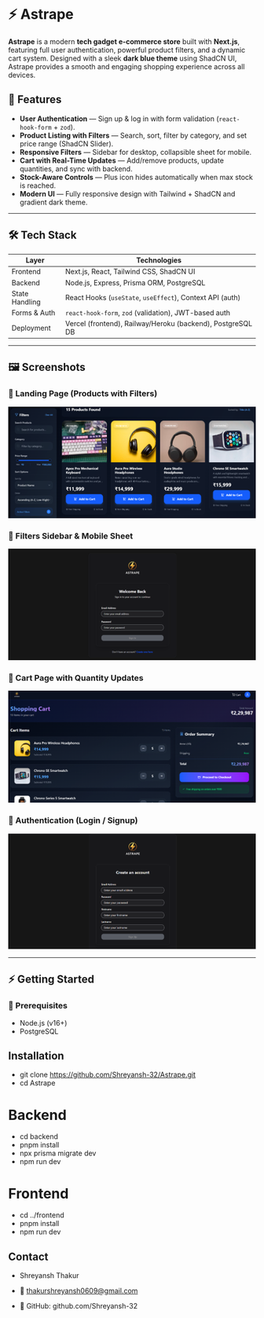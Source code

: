 # ⚡ Astrape

**Astrape** is a modern **tech gadget e-commerce store** built with **Next.js**, featuring full user authentication, powerful product filters, and a dynamic cart system. Designed with a sleek **dark blue theme** using ShadCN UI, Astrape provides a smooth and engaging shopping experience across all devices.

## 🚀 Features

- **User Authentication** — Sign up & log in with form validation (`react-hook-form` + `zod`).  
- **Product Listing with Filters** — Search, sort, filter by category, and set price range (ShadCN Slider).  
- **Responsive Filters** — Sidebar for desktop, collapsible sheet for mobile.  
- **Cart with Real-Time Updates** — Add/remove products, update quantities, and sync with backend.  
- **Stock-Aware Controls** — Plus icon hides automatically when max stock is reached.  
- **Modern UI** — Fully responsive design with Tailwind + ShadCN and gradient dark theme.  

---

## 🛠️ Tech Stack

| Layer            | Technologies                                                  |
|------------------|---------------------------------------------------------------|
| Frontend         | Next.js, React, Tailwind CSS, ShadCN UI                       |
| Backend          | Node.js, Express, Prisma ORM, PostgreSQL                      |
| State Handling   | React Hooks (`useState`, `useEffect`), Context API (auth)     |
| Forms & Auth     | `react-hook-form`, `zod` (validation), JWT-based auth         |
| Deployment       | Vercel (frontend), Railway/Heroku (backend), PostgreSQL DB    |

---

## 🖼️ Screenshots

### 🔹 Landing Page (Products with Filters)
![Landing Page](screenshots/Landing.png)

### 🔹 Filters Sidebar & Mobile Sheet
![Login page](screenshots/Login.png)

### 🔹 Cart Page with Quantity Updates
![Cart Page](screenshots/Cart.png)

### 🔹 Authentication (Login / Signup)
![Signup page](screenshots/Signup.png)

---

## ⚡ Getting Started

### 🔧 Prerequisites

- Node.js (v16+)  
- PostgreSQL  

## Installation
- git clone https://github.com/Shreyansh-32/Astrape.git
- cd Astrape

# Backend
- cd backend
- pnpm install
- npx prisma migrate dev
- npm run dev

# Frontend
- cd ../frontend
- pnpm install
- npm run dev

## Contact
- Shreyansh Thakur
- 📧 thakurshreyansh0609@gmail.com

- 🔗 GitHub: github.com/Shreyansh-32